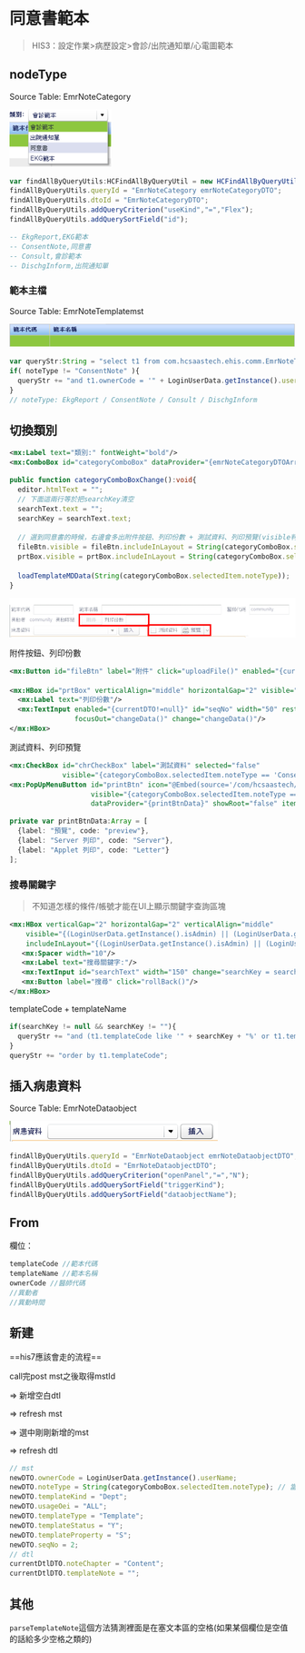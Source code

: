 # 同意書範本

> HIS3：設定作業>病歷設定>會診/出院通知單/心電圖範本

## nodeType

Source Table: EmrNoteCategory

<img src="image-20220610170423078.png" alt="image-20220610170423078" style="zoom:80%;" />

```js
var findAllByQueryUtils:HCFindAllByQueryUtil = new HCFindAllByQueryUtil();
findAllByQueryUtils.queryId = "EmrNoteCategory emrNoteCategoryDTO";
findAllByQueryUtils.dtoId = "EmrNoteCategoryDTO";
findAllByQueryUtils.addQueryCriterion("useKind","=","Flex");
findAllByQueryUtils.addQuerySortField("id");
```

```sql
-- EkgReport,EKG範本
-- ConsentNote,同意書
-- Consult,會診範本
-- DischgInform,出院通知單
```

### 範本主檔

Source Table: EmrNoteTemplatemst

<img src="image-20220610170449438.png" alt="image-20220610170449438" style="zoom: 80%;" />

```typescript
var queryStr:String = "select t1 from com.hcsaastech.ehis.comm.EmrNoteTemplatemst t1 where t1.noteType = '" + noteType + "' ";
if( noteType != "ConsentNote" ){
  queryStr += "and t1.ownerCode = '" + LoginUserData.getInstance().userName + "' ";
}
// noteType: EkgReport / ConsentNote / Consult / DischgInform
```

## 切換類別

```xml
<mx:Label text="類別:" fontWeight="bold"/>
<mx:ComboBox id="categoryComboBox" dataProvider="{emrNoteCategoryDTOArray}" labelField="typeDesc" change="categoryComboBoxChange()" />	
```

```typescript
public function categoryComboBoxChange():void{
  editor.htmlText = "";
  // 下面這兩行等於把searchKey清空
  searchText.text = "";
  searchKey = searchText.text;

  // 選到同意書的時候，右邊會多出附件按鈕、列印份數 + 測試資料、列印預覽(visible判斷寫在mxml裡)
  fileBtn.visible = fileBtn.includeInLayout = String(categoryComboBox.selectedItem.noteType) == "ConsentNote";
  prtBox.visible = prtBox.includeInLayout = String(categoryComboBox.selectedItem.noteType) == "ConsentNote";

  loadTemplateMDData(String(categoryComboBox.selectedItem.noteType));
}
```

<img src="image-20220610171724927.png" alt="image-20220610171724927" style="zoom: 80%;" />

附件按鈕、列印份數

```xml
<mx:Button id="fileBtn" label="附件" click="uploadFile()" enabled="{currentDTO.id > 0}"/>	

<mx:HBox id="prtBox" verticalAlign="middle" horizontalGap="2" visible="false" includeInLayout="false">
  <mx:Label text="列印份數"/>		
  <mx:TextInput enabled="{currentDTO!=null}" id="seqNo" width="50" restrict="0-9"
                focusOut="changeData()" change="changeData()"/>
</mx:HBox>
```

測試資料、列印預覽

```xml
<mx:CheckBox id="chrCheckBox" label="測試資料" selected="false"
             visible="{categoryComboBox.selectedItem.noteType == 'ConsentNote'}" includeInLayout="{categoryComboBox.selectedItem.noteType == 'ConsentNote'}"/>	
<mx:PopUpMenuButton id="printBtn" icon="@Embed(source='/com/hcsaastech/ehis/comm/assets/print_16.png')"
                    visible="{categoryComboBox.selectedItem.noteType == 'ConsentNote'}" includeInLayout="{categoryComboBox.selectedItem.noteType == 'ConsentNote'}"
                    dataProvider="{printBtnData}" showRoot="false" itemClick="printItemClick()"/>
```

```typescript
private var printBtnData:Array = [
  {label: "預覽", code: "preview"},
  {label: "Server 列印", code: "Server"},
  {label: "Applet 列印", code: "Letter"}
];
```

### 搜尋關鍵字

> 不知道怎樣的條件/帳號才能在UI上顯示關鍵字查詢區塊

```xml
<mx:HBox verticalGap="2" horizontalGap="2" verticalAlign="middle"
    visible="{(LoginUserData.getInstance().isAdmin) || (LoginUserData.getInstance().loginType == 'HIS')}" 
    includeInLayout="{(LoginUserData.getInstance().isAdmin) || (LoginUserData.getInstance().loginType == 'HIS')}">
   <mx:Spacer width="10"/>    
   <mx:Label text="搜尋關鍵字:"/>
   <mx:TextInput id="searchText" width="150" change="searchKey = searchText.text" enter="searchKey = searchText.text;rollBack();"/>
   <mx:Button label="搜尋" click="rollBack()"/> 
</mx:HBox>
```

templateCode + templateName

```typescript
if(searchKey != null && searchKey != ""){
  queryStr += "and (t1.templateCode like '" + searchKey + "%' or t1.templateName like '%" + searchKey + "%')";
}
queryStr += "order by t1.templateCode";
```

## 插入病患資料

Source Table: EmrNoteDataobject

![image-20220610170404832](image-20220610170404832.png)

```typescript
findAllByQueryUtils.queryId = "EmrNoteDataobject emrNoteDataobjectDTO";
findAllByQueryUtils.dtoId = "EmrNoteDataobjectDTO";
findAllByQueryUtils.addQueryCriterion("openPanel","=","N");
findAllByQueryUtils.addQuerySortField("triggerKind");
findAllByQueryUtils.addQuerySortField("dataobjectName");
```

## From

欄位：

```js
templateCode //範本代碼
templateName //範本名稱
ownerCode //醫師代碼
//異動者
//異動時間
```

## 新建

==his7應該會走的流程==

call完post mst之後取得mstId

=> 新增空白dtl

=> refresh mst

=> 選中剛剛新增的mst

=> refresh dtl

```typescript
// mst
newDTO.ownerCode = LoginUserData.getInstance().userName;
newDTO.noteType = String(categoryComboBox.selectedItem.noteType); // 當前選中nodeType
newDTO.templateKind = "Dept";
newDTO.usageOei = "ALL";
newDTO.templateType = "Template";
newDTO.templateStatus = "Y";
newDTO.templateProperty	= "S";	
newDTO.seqNo = 2;			
// dtl
currentDtlDTO.noteChapter = "Content";
currentDtlDTO.templateNote = "";
```

## 其他

`parseTemplateNote`這個方法猜測裡面是在塞文本區的空格(如果某個欄位是空值的話給多少空格之類的)
